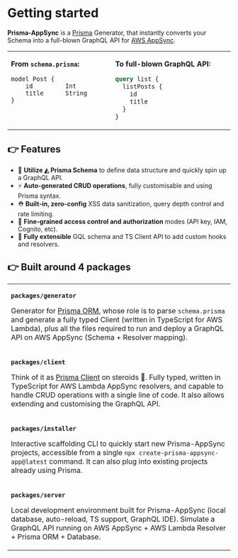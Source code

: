# Getting started

**Prisma-AppSync** is a [Prisma](https://www.prisma.io) Generator, that instantly converts your Schema into a full-blown GraphQL API for [AWS AppSync](https://aws.amazon.com/appsync/).

<table><tr><td width="500px" valign="top">

**From `schema.prisma`:**

```prisma
model Post {
    id         Int
    title      String
}
```

</td><td width="500px">

**To full-blown GraphQL API:**

```graphql
query list {
  listPosts {
    id
    title
  }
}
```

</td></tr></table>

## 👉 Features

- 💎 **Utilize ◭ Prisma Schema** to define data structure and quickly spin up a GraphQL API.
- ⚡️ **Auto-generated CRUD operations**, fully customisable and using Prisma syntax.
- ⛑ **Built-in, zero-config** XSS data sanitization, query depth control and rate limiting.
- 🔐 **Fine-grained access control and authorization** modes (API key, IAM, Cognito, etc).
- 🔌 **Fully extensible** GQL schema and TS Client API to add custom hooks and resolvers.

## 👉 Built around 4 packages

<table>
<tr>
<td width="800px">

**`packages/generator`**

Generator for [Prisma ORM](https://www.prisma.io/), whose role is to parse `schema.prisma` and generate a fully typed Client (written in TypeScript for AWS Lambda), plus all the files required to run and deploy a GraphQL API on AWS AppSync (Schema + Resolver mapping).

</td>
</tr>
<tr>
<td>

**`packages/client`**

Think of it as [Prisma Client](https://www.prisma.io/client) on steroids 💪. Fully typed, written in TypeScript for AWS Lambda AppSync resolvers, and capable to handle CRUD operations with a single line of code. It also allows extending and customising the GraphQL API.

</td>
</tr>
<tr>
<td>

**`packages/installer`**

Interactive scaffolding CLI to quickly start new Prisma-AppSync projects, accessible from a single `npx create-prisma-appsync-app@latest` command. It can also plug into existing projects already using Prisma.

</td>
</tr>
<tr>
<td>

**`packages/server`**

Local development environment built for Prisma-AppSync (local database, auto-reload, TS support, GraphQL IDE). Simulate a GraphQL API running on AWS AppSync + AWS Lambda Resolver + Prisma ORM + Database.

</td>
</tr>
</table>
